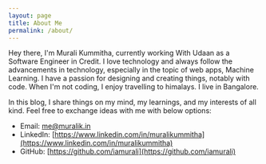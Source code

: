 ```yaml
---
layout: page
title: About Me
permalink: /about/
---
```


Hey there, I'm Murali Kummitha, currently working With Udaan as a Software Engineer in Credit. I love technology and always follow the advancements in technology, especially in the topic of web apps, Machine Learning. I have a passion for designing and creating things, notably with code. When I'm not coding, I enjoy travelling to himalays. I live in Bangalore.

In this blog, I share things on my mind, my learnings, and my interests of all kind. Feel free to exchange ideas with me with below options:

- Email: [me@muralik.in](mailto:me@muralik.in)
- LinkedIn: [https://www.linkedin.com/in/muralikummitha](https://www.linkedin.com/in/muralikummitha)
- GitHub: [https://github.com/iamurali](https://github.com/iamurali)
